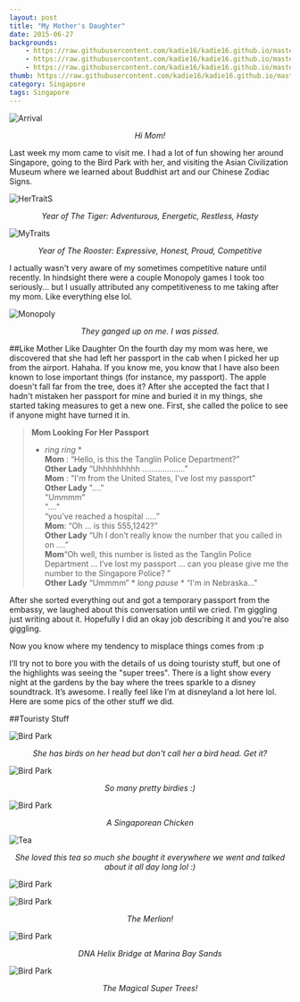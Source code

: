 ```yaml
---
layout: post
title: "My Mother's Daughter"
date: 2015-06-27
backgrounds:
    - https://raw.githubusercontent.com/kadie16/kadie16.github.io/master/assets/images/posts/mom/wave.JPG 
    - https://raw.githubusercontent.com/kadie16/kadie16.github.io/master/assets/images/posts/mom/pano2.JPG   
    - https://raw.githubusercontent.com/kadie16/kadie16.github.io/master/assets/images/posts/mom/superTrees2.JPG   
thumb: https://raw.githubusercontent.com/kadie16/kadie16.github.io/master/assets/images/posts/mom/Mer1.JPG
category: Singapore
tags: Singapore
---
```


![Arrival](https://github.com/kadie16/kadie16.github.io/raw/master/assets/images/posts/mom/arrival.JPG) _<center>Hi Mom!</center>_

Last week my mom came to visit me. I had a lot of fun showing her around Singapore, going to the Bird Park with her, and visiting the Asian Civilization Museum where we learned about Buddhist art and our Chinese Zodiac Signs. 

![HerTraitS](https://github.com/kadie16/kadie16.github.io/raw/master/assets/images/posts/mom/traitsMom.JPG) _<center>Year of The Tiger: Adventurous, Energetic, Restless, Hasty</center>_

![MyTraits](https://github.com/kadie16/kadie16.github.io/raw/master/assets/images/posts/mom/TraitsMe.JPG) _<center>Year of The Rooster: Expressive, Honest, Proud, Competitive</center>_

I actually wasn't very aware of my sometimes competitive nature until recently. In hindsight there were a couple Monopoly games I took too seriously... but I usually attributed any competitiveness to me taking after my mom. Like everything else lol.

![Monopoly](https://github.com/kadie16/kadie16.github.io/raw/master/assets/images/posts/mom/monopoly.JPG) _<center>They ganged up on me. I was pissed.</center>_

##Like Mother Like Daughter
On the fourth day my mom was here, we discovered that she had left her passport in the cab when I picked her up from the airport. Hahaha. If you know me, you know that I have also been known to lose important things (for instance, my passport). The apple doesn't fall far from the tree, does it? After she accepted the fact that I hadn't mistaken her passport for mine and buried it in my things, she started taking measures to get a new one. First, she called the police to see if anyone might have turned it in. 

> **Mom Looking For Her Passport** <br>
> * _ring ring_ * <br>
> **Mom** : “Hello, is this the Tanglin Police Department?” <br>
**Other Lady** “Uhhhhhhhhh ……………….” <br>
**Mom** : "I'm from the United States, I've lost my passport" <br>
**Other Lady** "...." <br>
    "Ummmm" <br>
    "...." <br>
    “you’ve reached a hospital …..”<br>
**Mom**: “Oh ... is this 555,1242?”<br>
**Other Lady**     “Uh I don’t really know the number that you called in on ….”<br>
**Mom**“Oh well, this number is listed as the Tanglin Police Department … I’ve lost my passport  … can you please give me the number to the Singapore Police? ” <br>
**Other Lady**     “Ummmm” * _long pause_ * “I'm in Nebraska…"<br>

After she sorted everything out and got a temporary passport from the embassy, we laughed about this conversation until we cried. I'm giggling just writing about it. Hopefully I did an okay job describing it and you're also giggling.

Now you know where my tendency to misplace things comes from :p 

I’ll try not to bore you with the details of us doing touristy stuff, but one of the highlights was seeing the "super trees". There is a light show every night at the gardens by the bay where the trees sparkle to a disney soundtrack. It’s awesome. I really feel like I’m at disneyland a lot here lol. Here are some pics of the other stuff we did. 

##Touristy Stuff

![Bird Park](https://github.com/kadie16/kadie16.github.io/raw/master/assets/images/posts/mom/birdHead.JPG) _<center>She has birds on her head but don't call her a bird head. Get it?</center>_

![Bird Park](https://github.com/kadie16/kadie16.github.io/raw/master/assets/images/posts/mom/birdsAtFeet.JPG) _<center>So many pretty birdies :)</center>_

![Bird Park](https://github.com/kadie16/kadie16.github.io/raw/master/assets/images/posts/mom/chicken.JPG) _<center>A Singaporean Chicken</center>_

![Tea](https://github.com/kadie16/kadie16.github.io/raw/master/assets/images/posts/mom/tea.JPG) _<center>She loved this tea so much she bought it everywhere we went and talked about it all day long lol :)</center>_

![Bird Park](https://github.com/kadie16/kadie16.github.io/raw/master/assets/images/posts/mom/UniElephant.JPG) 

![Bird Park](https://github.com/kadie16/kadie16.github.io/raw/master/assets/images/posts/mom/Mer2.JPG) _<center>The Merlion!</center>_

![Bird Park](https://github.com/kadie16/kadie16.github.io/raw/master/assets/images/posts/mom/pano2.JPG) _<center>DNA Helix Bridge at Marina Bay Sands</center>_

![Bird Park](https://github.com/kadie16/kadie16.github.io/raw/master/assets/images/posts/mom/superTrees1.JPG) _<center>The Magical Super Trees!</center>_


